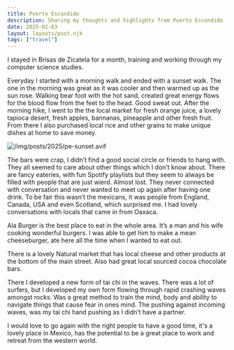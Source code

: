 ```yaml
---
title: Puerto Escondido
description: Sharing my thoughts and highlights from Puerto Escondido
date: 2025-02-03
layout: layouts/post.njk
tags: ["travel"]
---
```


I stayed in Brisas de Zicatela for a month, training and working through my computer science studies.

Everyday I started with a morning walk and ended with a sunset walk. The one in the morning was great as it was cooler and then warmed up as the sun rose. Walking bear foot with the hot sand, created great energy flows for the blood flow from the feet to the head. Good sweat out. After the morning hike, I went to the the local market for fresh orange juice, a lovely tapioca desert, fresh apples, bannanas, pineapple and other fresh fruit. From there I also purchased local rice and other grains to make unique dishes at home to save money.

![/img/posts/2025/pe-sunset.avif](/img/posts/2025/pe-sunset.avif)

The bars were crap, I didn’t find a good social circle or friends to hang with. They all seemed to care about other things which I don’t know about. There are fancy eateries, with fun Spotify playlists but they seem to always be filled with people that are just wierd. Almost lost. They never connected with conversation and never wanted to meet up again after having one drink. To be fair this wasn’t the mexicans, it was people from England, Canada, USA and even Scotland, which surprised me. I had lovely conversations with locals that came in from Oaxaca.

Ala Burger is the best place to eat in the whole area. It’s a man and his wife cooking wonderful burgers. I was able to get him to make a mean cheeseburger, ate here all the time when I wanted to eat out.

There is a lovely Natural market that has local cheese and other products at the bottom of the main street. Also had great local sourced cocoa chocolate bars.

There I developed a new form of tai chi in the waves. There was a lot of surfers, but I developed my own form flowing through rapid crashing waves amongst rocks. Was a great method to train the mind, body and ability to navigate things that cause fear in ones mind. The pushing against incoming waves, was my tai chi hand pushing as I didn’t have a partner.

I would love to go again with the right people to have a good time, it's a lovely place in Mexico, has the potential to be a great place to work and retreat from the western world.
